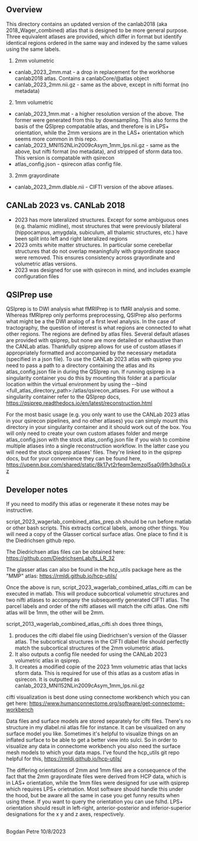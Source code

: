 ## Overview

This directory contains an updated version of the canlab2018 (aka 2018_Wager_combined) atlas that is designed to be more general purpose.
Three equivalent atlases are provided, which differ in format but identify identical regions ordered in the
same way and indexed by the same values using the same labels.

1) 2mm volumetric
* canlab_2023_2mm.mat    - a drop in replacement for the workhorse canlab2018 atlas. Contains a canlabCore/@atlas object
* canlab_2023_2mm.nii.gz - same as the above, except in nifti format (no metadata)

2) 1mm volumetric
* canlab_2023_1mm.mat    - a higher resolution version of the above. The former were generated from this by downsampling.
                           This also forms the basis of the QSIprep compatable atlas, and therefore is in LPS+ orientation,
                           while the 2mm versions are in the LAS+ orientation which seems more common in this repo.
* canlab_2023_MNI152NLin2009cAsym_1mm_lps.nii.gz 
                         - same as the above, but nifti format (no metadata), and stripped of sform data too. This version
                           is compatable with qsirecon
* atlas_config.json      - qsirecon atlas config file.

3) 2mm grayordinate
* canlab_2023_2mm.dlable.nii
                         - CIFTI version of the above atlases.

## CANLab 2023 vs. CANLab 2018

* 2023 has more lateralized structures. Except for some ambiguous ones (e.g. thalamic midline), most structures that were previously bilateral (hippocampus, amygdala, subiculum, all thalamic structures, etc.) have been split into left and right lateralized regions
* 2023 omits white matter structures. In particular some cerebellar structures that do not overlap meaningfully with grayordinate space were removed. This ensures consistency across grayordinate and volumetric atlas versions.
* 2023 was designed for use with qsirecon in mind, and includes example configuration files

## QSIPrep use

QSIprep is to DWI analysis what fMRIPrep is to fMRI analysis and some. Whereas fMRIprep only performs preprocessing, QSIPrep also performs what might be a the DWI analog of a first level analysis. In the case of tractography, the question of interest is what regions are connected to what other regions. The regions are defined by atlas files. Several default atlases are provided with qsiprep, but none are more detailed or exhaustive than the CANLab atlas. Thankfully qsiprep allows for use of custom atlases if appropriately formatted and accompanied by the necessary metadata (specified in a json file). To use the CANLab 2023 atlas with qsiprep you need to pass a path to a directory containing the atlas and its atlas_config.json file in during the QSIprep run. If running qsiprep in a singularity container you do this by mounting this folder at a particular location within the virtual environment by using the --bind <full_atlas_directory_path>:/atlas/qsirecon_atlases. For use without a singularity container refer to the QSIprep docs,
https://qsiprep.readthedocs.io/en/latest/reconstruction.html

For the most basic usage (e.g. you only want to use the CANLab 2023 atlas in your qsirecon pipelines, and no other atlases) you can simply mount this directory in your singularity container and it should work out of the box. You will only need to create your own custom atlases folder and merge atlas_config.json with the stock atlas_config.json file if you wish to combine multiple atlases into a single reconstruction workflow. In the latter case you will need the stock qsiprep atlases' files. They're linked to in the qsiprep docs, but for your convenience they can be found here,
https://upenn.box.com/shared/static/8k17yt2rfeqm3emzol5sa0j9fh3dhs0i.xz

## Developer notes

If you need to modify this atlas or regenerate it these notes may be instructive.

script_2023_wagerlab_combined_atlas_prep.sh should be run before matlab or other bash scripts. This extracts cortical labels, among other things. You will need a copy of the Glasser cortical surface atlas. One place to find it is the Diedrichsen github repo.

The Diedrichsen atlas files can be obtained here: https://github.com/DiedrichsenLab/fs_LR_32

The glasser atlas can also be found in the hcp_utils package here as the "MMP" atlas:
    https://rmldj.github.io/hcp-utils/

Once the above is run, script_2023_wagerlab_combined_atlas_cifti.m can be executed in matlab. This will produce subcortical volumetric structures and two nifti atlases to accompany the subsequently generated CIFTI atlas. The parcel labels and order of the nifti atlases will match the cifti atlas. One nifti atlas will be 1mm, the other will be 2mm.

script_2013_wagerlab_combined_atlas_cifti.sh does three things,
1) produces the cifti dlabel file using Diedrichsen's version of the Glasser atlas. The subcortical structures in the CIFTI dlabel file should perfectly match the subcortical structures of the 2mm volumetric atlas.
2) It also outputs a config file needed for using the CANLab 2023 volumetric atlas in qsiprep. 
3) It creates a modified copie of the 2023 1mm volumetric atlas that lacks sform data. This is required for use of this atlas as a custom atlas in qsirecon. It is outputted as canlab_2023_MNI152NLin2009cAsym_1mm_lps.nii.gz

cifti visualization is best done using connectome workbench which you can get here:
    https://www.humanconnectome.org/software/get-connectome-workbench

Data files and surface models are stored separately for cifti files. There's no structure in my dlabel.nii atlas file for
instance. It can be visualized on any surface model you like. Sometimes it's helpful to visualize things on an inflated
surface to be able to get a better view into sulci. So in order to visualize any data in connectome workbench you also need
the surface mesh models to which your data maps. I've found the hcp_utils git repo helpful for this,
https://rmldj.github.io/hcp-utils/

The differing orientations of 2mm and 1mm files are a consequence of the fact that the 2mm grayordinate files were derived from HCP data, which is in LAS+ orientation, while the 1mm files were designed for use with qsiprep which requires LPS+ orietnation. Most software should handle this under the hood, but be aware all the same in case you get funny results when using these. If you want to query the orientation you can use fslhd. LPS+ orientation should result in left-right, anterior-posterior and inferior-superior designations for the x y and z axes, respectively.

##
Bogdan Petre
10/8/2023
